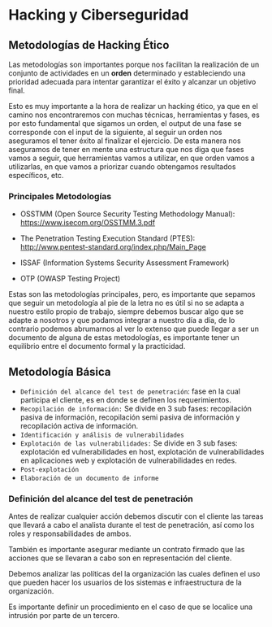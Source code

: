 # Hacking y Ciberseguridad

## Metodologías de Hacking Ético

Las metodologías son importantes porque nos facilitan la realización de un conjunto de actividades en un **orden** determinado y estableciendo una prioridad adecuada para intentar garantizar el éxito y alcanzar un objetivo final.

Esto es muy importante a la hora de realizar un hacking ético, ya que en el camino nos encontraremos con muchas técnicas, herramientas y fases, es por esto fundamental que sigamos un orden, el output de una fase se corresponde con el input de la siguiente, al seguir un orden nos aseguramos el tener éxito al finalizar el ejercicio. De esta manera nos aseguramos de tener en mente una estructura que nos diga que fases vamos a seguir, que herramientas vamos a utilizar, en que orden vamos a utilizarlas, en que vamos a priorizar cuando obtengamos resultados específicos, etc.

### Principales Metodologías

* OSSTMM (Open Source Security Testing Methodology Manual): https://www.isecom.org/OSSTMM.3.pdf

* The Penetration Testing Execution Standard (PTES): http://www.pentest-standard.org/index.php/Main_Page

* ISSAF (Information Systems Security Assessment Framework)

* OTP (OWASP Testing Project)

Estas son las metodologías principales, pero, es importante que sepamos que seguir un metodología al pie de la letra no es útil si no se adapta a nuestro estilo propio de trabajo, siempre debemos buscar algo que se adapte a nosotros y que podamos integrar a nuestro día a día, de lo contrario podemos abrumarnos al ver lo extenso que puede llegar a ser un documento de alguna de estas metodologías, es importante tener un equilibrio entre el documento formal y la practicidad.

## Metodología Básica

- ``Definición del alcance del test de penetración``: fase en la cual participa el cliente, es en donde se definen los requerimientos.
- ``Recopilación de información:`` Se divide en 3 sub fases: recopilación pasiva de información, recopilación semi pasiva de información y recopilación activa de información.
- ``Identificación y análisis de vulnerabilidades``
- ``Explotación de las vulnerabilidades:`` Se divide en 3 sub fases: explotación ed vulnerabilidades en host, explotación de vulnerabilidades en aplicaciones web y explotación de vulnerabilidades en redes.
- ``Post-explotación``
- ``Elaboración de un documento de informe``

### Definición del alcance del test de penetración

Antes de realizar cualquier acción debemos discutir con el cliente las tareas que llevará a cabo el analista durante el test de penetración, así como los roles y responsabilidades de ambos.

También es importante asegurar mediante un contrato firmado que las acciones que se llevaran a cabo son en representación del cliente.

Debemos analizar las políticas del la organización las cuales definen el uso que pueden hacer los usuarios de los sistemas e infraestructura de la organización.

Es importante definir un procedimiento en el caso de que se localice una intrusión por parte de un tercero.
